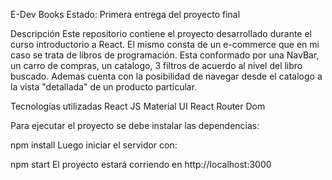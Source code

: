 E-Dev Books
Estado: Primera entrega del proyecto final 

Descripción
Este repositorio contiene el proyecto desarrollado durante el curso introductorio a React. El mismo consta de un e-commerce que en mi caso se trata de libros de programación. Esta conformado por una NavBar, un carro de compras, un catalogo, 3 filtros de acuerdo al nivel del libro buscado. Ademas cuenta con la posibilidad de navegar desde el catalogo a la vista "detallada" de un producto particular.

Tecnologías utilizadas
React JS
Material UI
React Router Dom

Para ejecutar el proyecto se debe instalar las dependencias:

npm install
Luego iniciar el servidor con:

npm start
El proyecto estará corriendo en http://localhost:3000